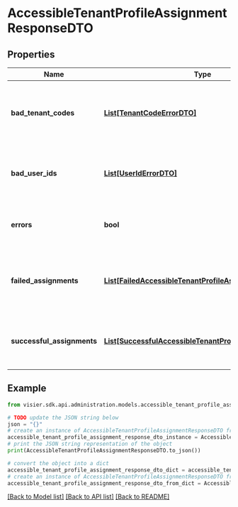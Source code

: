 # AccessibleTenantProfileAssignmentResponseDTO


## Properties

Name | Type | Description | Notes
------------ | ------------- | ------------- | -------------
**bad_tenant_codes** | [**List[TenantCodeErrorDTO]**](TenantCodeErrorDTO.md) | A list of objects representing any tenants that returned errors. | [optional] 
**bad_user_ids** | [**List[UserIdErrorDTO]**](UserIdErrorDTO.md) | A list of objects representing the user IDs that may not be valid. | [optional] 
**errors** | **bool** | If true, an error is generated by the request. | [optional] 
**failed_assignments** | [**List[FailedAccessibleTenantProfileAssignmentDTO]**](FailedAccessibleTenantProfileAssignmentDTO.md) | A list of objects representing any errors during the assignment operation. | [optional] 
**successful_assignments** | [**List[SuccessfulAccessibleTenantProfileAssignmentDTO]**](SuccessfulAccessibleTenantProfileAssignmentDTO.md) | A list of user IDs that were successfully assigned the profiles. | [optional] 

## Example

```python
from visier.sdk.api.administration.models.accessible_tenant_profile_assignment_response_dto import AccessibleTenantProfileAssignmentResponseDTO

# TODO update the JSON string below
json = "{}"
# create an instance of AccessibleTenantProfileAssignmentResponseDTO from a JSON string
accessible_tenant_profile_assignment_response_dto_instance = AccessibleTenantProfileAssignmentResponseDTO.from_json(json)
# print the JSON string representation of the object
print(AccessibleTenantProfileAssignmentResponseDTO.to_json())

# convert the object into a dict
accessible_tenant_profile_assignment_response_dto_dict = accessible_tenant_profile_assignment_response_dto_instance.to_dict()
# create an instance of AccessibleTenantProfileAssignmentResponseDTO from a dict
accessible_tenant_profile_assignment_response_dto_from_dict = AccessibleTenantProfileAssignmentResponseDTO.from_dict(accessible_tenant_profile_assignment_response_dto_dict)
```
[[Back to Model list]](../README.md#documentation-for-models) [[Back to API list]](../README.md#documentation-for-api-endpoints) [[Back to README]](../README.md)


